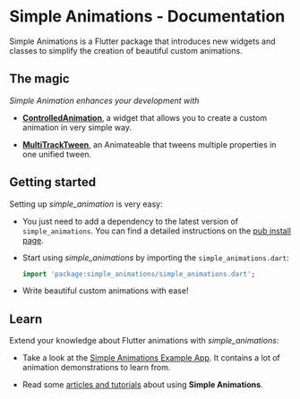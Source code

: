 # Simple Animations - Documentation

Simple Animations is a Flutter package that introduces new widgets and 
classes to simplify the creation of beautiful custom animations.

## The magic

*Simple Animation enhances your development with*

- [**ControlledAnimation**](CONTROLLED_ANIMATION.md),
  a widget that allows you to create a custom animation in very simple way.

- [**MultiTrackTween**](MULTI_TRACK_TWEEN.md),
  an Animateable that tweens multiple properties in one unified tween.

## Getting started

Setting up *simple_animation* is very easy:

- You just need to add a dependency to the latest version of `simple_animations`.
You can find a detailed instructions on the [pub install page](https://pub.dartlang.org/packages/simple_animations#-installing-tab-).

- Start using *simple_animations* by importing the `simple_animations.dart`:
    ```dart
    import 'package:simple_animations/simple_animations.dart';
    ```

- Write beautiful custom animations with ease!

## Learn

Extend your knowledge about Flutter animations with *simple_animations*:

- Take a look at the [Simple Animations Example App](https://github.com/felixblaschke/simple_animations_example_app). 
It contains a lot of animation demonstrations to learn from.

- Read some [articles and tutorials](ARTICLES.md)
  about using **Simple Animations**.
 


